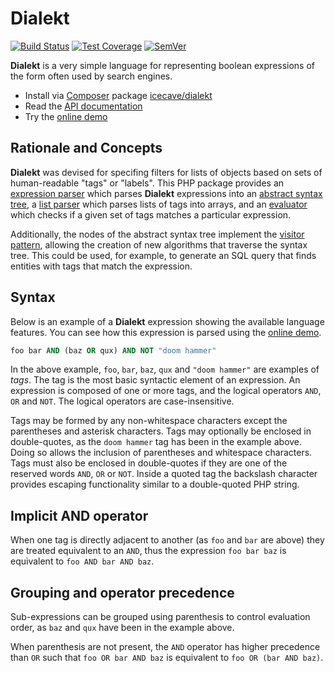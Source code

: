 # Dialekt

[![Build Status]](https://travis-ci.org/IcecaveStudios/dialekt)
[![Test Coverage]](https://coveralls.io/r/IcecaveStudios/dialekt?branch=develop)
[![SemVer]](http://semver.org)

**Dialekt** is a very simple language for representing boolean expressions of the form often used by search engines.

* Install via [Composer](http://getcomposer.org) package [icecave/dialekt](https://packagist.org/packages/icecave/dialekt)
* Read the [API documentation](http://icecavestudios.github.io/dialekt/artifacts/documentation/api/)
* Try the [online demo](http://dialekt.icecave.com.au)

## Rationale and Concepts

**Dialekt** was devised for specifing filters for lists of objects based on sets of human-readable "tags" or "labels".
This PHP package provides an [expression parser](src/Parser/ExpressionParser.php) which parses **Dialekt** expressions
into an [abstract syntax tree](http://en.wikipedia.org/wiki/Abstract_syntax_tree), a [list parser](src/Parser/ListParser.php)
which parses lists of tags into arrays, and an [evaluator](src/Evaluator/Evaluator.php) which checks if a given set of
tags matches a particular expression.

Additionally, the nodes of the abstract syntax tree implement the [visitor pattern](http://en.wikipedia.org/wiki/Visitor_pattern),
allowing the creation of new algorithms that traverse the syntax tree. This could be used, for example, to generate an
SQL query that finds entities with tags that match the expression.

## Syntax

Below is an example of a **Dialekt** expression showing the available language features. You can see how this expression
is parsed using the [online demo](http://dialekt.icecave.com.au/?expr=foo+bar+AND+%28baz+OR+qux%29+AND+NOT+%22doom+hammer%22).

```vb
foo bar AND (baz OR qux) AND NOT "doom hammer"
```

In the above example, `foo`, `bar`, `baz`, `qux` and `"doom hammer"` are examples of *tags*. The tag is the most
basic syntactic element of an expression. An expression is composed of one or more tags, and the logical operators `AND`,
`OR` and `NOT`. The logical operators are case-insensitive.

Tags may be formed by any non-whitespace characters except the parentheses and asterisk characters. Tags may optionally
be enclosed in double-quotes, as the `doom hammer` tag has been in the example above. Doing so allows the inclusion
of parentheses and whitespace characters. Tags must also be enclosed in double-quotes if they are one of the reserved
words `AND`, `OR` or `NOT`. Inside a quoted tag the backslash character provides escaping functionality similar to a
double-quoted PHP string.

## Implicit AND operator

When one tag is directly adjacent to another (as `foo` and `bar` are above) they are treated equivalent to an `AND`,
thus the expression `foo bar baz` is equivalent to `foo AND bar AND baz`.

## Grouping and operator precedence

Sub-expressions can be grouped using parenthesis to control evaluation order, as `baz` and `qux` have been in the
example above.

When parenthesis are not present, the `AND` operator has higher precedence than `OR` such that `foo OR bar AND baz` is
equivalent to `foo OR (bar AND baz)`.

<!-- references -->
[Build Status]: http://img.shields.io/travis/IcecaveStudios/dialekt/develop.svg?style=flat-square
[Test Coverage]: http://img.shields.io/coveralls/IcecaveStudios/dialekt/develop.svg?style=flat-square
[SemVer]: http://img.shields.io/:semver-0.1.0-yellow.svg?style=flat-square
